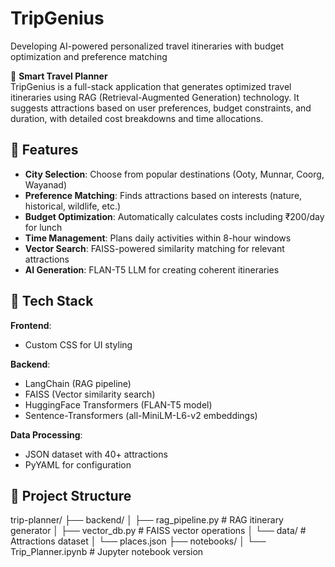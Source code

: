 # TripGenius  
Developing AI-powered personalized travel itineraries with budget optimization and preference matching  

🌄 **Smart Travel Planner**  
TripGenius is a full-stack application that generates optimized travel itineraries using RAG (Retrieval-Augmented Generation) technology. It suggests attractions based on user preferences, budget constraints, and duration, with detailed cost breakdowns and time allocations.

## 🚀 Features  
- **City Selection**: Choose from popular destinations (Ooty, Munnar, Coorg, Wayanad)  
- **Preference Matching**: Finds attractions based on interests (nature, historical, wildlife, etc.)  
- **Budget Optimization**: Automatically calculates costs including ₹200/day for lunch  
- **Time Management**: Plans daily activities within 8-hour windows  
- **Vector Search**: FAISS-powered similarity matching for relevant attractions  
- **AI Generation**: FLAN-T5 LLM for creating coherent itineraries  

## 🧩 Tech Stack  
**Frontend**:  
- Custom CSS for UI styling  

**Backend**:  
- LangChain (RAG pipeline)  
- FAISS (Vector similarity search)  
- HuggingFace Transformers (FLAN-T5 model)  
- Sentence-Transformers (all-MiniLM-L6-v2 embeddings)  

**Data Processing**:  
- JSON dataset with 40+ attractions  
- PyYAML for configuration  

## 📁 Project Structure  
trip-planner/
├── backend/
│ ├── rag_pipeline.py # RAG itinerary generator
│ ├── vector_db.py # FAISS vector operations
│ └── data/ # Attractions dataset
│ └── places.json
├── notebooks/
│ └── Trip_Planner.ipynb # Jupyter notebook version
